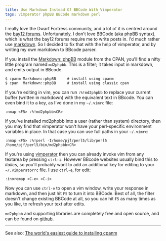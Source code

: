 ```yaml
---
title: Use Markdown Instead Of BBCode With Vimperator
tags: vimperator phpBB BBCode markdown perl
---
```


I really love the Dwarf Fortress community, and a lot of it is centred
around the [bay12 forums](http://www.bay12forums.com/smf/index.php).
Unfortunately, I don't love BBCode (aka phpBB syntax), which is what the
bay12 forums require me to write posts in. I'd much rather use
[markdown](http://daringfireball.net/projects/markdown/syntax). So
I decided to fix that with the help of vimperator, and by writing my own
markdown to BBcode parser.

<!--more-->

If you install the [Markdown::phpBB](https://metacpan.org/pod/Markdown::phpBB)
module from the CPAN, you'll find a nifty little program named `md2phpbb`.
This is a filter; it takes input in markdown, and emits output in BBcode.

    $ cpanm Markdown::phpBB     # install using cpanm
    $ cpan  Markdown::phpBB     # install using classic cpan

If you're editing in vim, you can run `:%!md2phpbb` to replace your
current buffer (written in markdown) with the equivalent text in BBcode.
You can even bind it to a key, as I've done in my `~/.vimrc` file:

    :nmap <F5> :%!md2phpbb<CR>

If you've installed md2phpbb into a user (rather than system)
directory, then you may find that vimperator won't have your perl-specific
environment variables in place. In that case you can use full paths
in your `~/.vimrc`:

    :nmap <F5> :%!perl -I/home/pjf/perl5/lib/perl5 /home/pjf/perl5/bin/md2phpbb<CR>

If you're using [vimperator](http://www.vimperator.org/vimperator) then you
can already invoke vim from any textarea by pressing `ctrl-i`. However
BBcode websites usually bind this to *italics*, so you'll probably want to
add an additional key for editing to your `~/.vimperatorrc` file. I use
`ctrl-e`, for edit:

    :inoremap <C-e> <C-i>

Now you can use `ctrl-e` to open a vim window, write your response in
markdown, and then just hit `F5` to turn it into BBCode. Best of all,
the filter doesn't change existing BBCode at all, so you can hit `F5`
as many times as you like, to refresh your text after edits.

`md2phpbb` and supporting libraries are completely free and open source,
and can be found on [github](https://github.com/pjf/Markdown-phpBB).

---

See also: [The world's easiest guide to installing cpanm](http://privacygeek.blogspot.com.au/2013/03/the-worlds-easiest-guide-to-installing.html)
